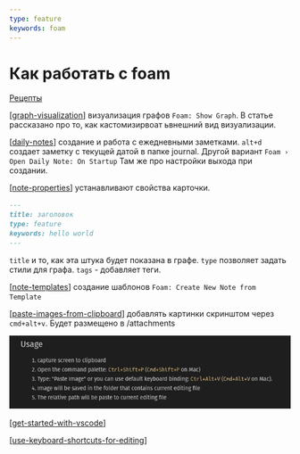 ```yaml
---
type: feature
keywords: foam
---
```

# Как работать с foam

[Рецепты](https://foambubble.github.io/foam/)

[[graph-visualization]] визуализация графов `Foam: Show Graph`. В статье рассказано про то, как кастомизирвоат ьвнешний вид визуализации.

[[daily-notes]] создание и работа с ежедневными заметками. `alt+d` создает заметку с текущей датой в папке journal. Другой вариант `Foam › Open Daily Note: On Startup` Там же про настройки выхода при создании.

[[note-properties]] устанавливают свойства карточки.

```markdown
---
title: заголовок
type: feature
keywords: hello world
---
```

`title` и то, как эта штука будет показана в графе. `type` позволяет задать стили для графа. `tags` - добавляет теги.

[[note-templates]] создание шаблонов `Foam: Create New Note from Template`

[[paste-images-from-clipboard]] добавлять картинки скринштом через `cmd+alt+v`. Будет размещено в /attachments

![img](../attachments/2021-03-28-15-13-43.png)

[[get-started-with-vscode]]

[[use-keyboard-shortcuts-for-editing]]

[//begin]: # "Autogenerated link references for markdown compatibility"
[graph-visualization]: ../docs/features/graph-visualization "Graph Visualization"
[daily-notes]: ../docs/features/daily-notes "Daily Notes"
[note-properties]: ../docs/features/note-properties "Note Properties"
[note-templates]: ../docs/features/note-templates "Note Templates"
[paste-images-from-clipboard]: paste-images-from-clipboard "Paste Images from Clipboard"
[get-started-with-vscode]: get-started-with-vscode "Getting started with VsCode"
[use-keyboard-shortcuts-for-editing]: use-keyboard-shortcuts-for-editing "Use Keyboard Shortcuts for Editing"
[//end]: # "Autogenerated link references"